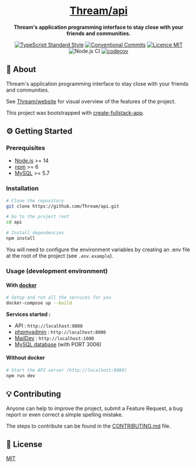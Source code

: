 <h1 align="center"><a href="https://api.thream.divlo.fr/docs">Thream/api</a></h1>

<p align="center">
  <strong>Thream's application programming interface to stay close with your friends and communities.</strong>
</p>

<p align="center">
  <a href="https://www.npmjs.com/package/ts-standard"><img alt="TypeScript Standard Style" src="https://camo.githubusercontent.com/f87caadb70f384c0361ec72ccf07714ef69a5c0a/68747470733a2f2f62616467656e2e6e65742f62616467652f636f64652532307374796c652f74732d7374616e646172642f626c75653f69636f6e3d74797065736372697074"/></a>
  <a href="https://conventionalcommits.org"><img src="https://img.shields.io/badge/Conventional%20Commits-1.0.0-yellow.svg" alt="Conventional Commits" /></a>
  <a href="./LICENSE"><img src="https://img.shields.io/badge/licence-MIT-blue.svg" alt="Licence MIT"/></a>
  <img src="https://github.com/Thream/api/workflows/Node.js%20CI/badge.svg" alt="Node.js CI" />
  <a href="https://codecov.io/gh/Thream/api"><img src="https://codecov.io/gh/Thream/api/branch/develop/graph/badge.svg" alt="codecov" /></a>
</p>

## 📜 About

Thream's application programming interface to stay close with your friends and communities.

See [Thream/website](https://github.com/Thream/website/) for visual overview of the features of the project.

This project was bootstrapped with [create-fullstack-app](https://github.com/Divlo/create-fullstack-app).

## ⚙️ Getting Started

### Prerequisites

- [Node.js](https://nodejs.org/) >= 14
- [npm](https://www.npmjs.com/) >= 6
- [MySQL](https://www.mysql.com/) >= 5.7

### Installation

```sh
# Clone the repository
git clone https://github.com/Thream/api.git

# Go to the project root
cd api

# Install dependencies
npm install
```

You will need to configure the environment variables by creating an .env file at the root of the project (see `.env.example`).

### Usage (development environment)

#### With [docker](https://www.docker.com/)

```sh
# Setup and run all the services for you
docker-compose up --build
```

**Services started :**

- API : `http://localhost:8080`
- [phpmyadmin](https://www.phpmyadmin.net/) : `http://localhost:8000`
- [MailDev](https://maildev.github.io/maildev/) : `http://localhost:1080`
- [MySQL database](https://www.mysql.com/) (with PORT 3006)

#### Without docker

```sh
# Start the API server (http://localhost:8080)
npm run dev
```

## 💡 Contributing

Anyone can help to improve the project, submit a Feature Request, a bug report or even correct a simple spelling mistake.

The steps to contribute can be found in the [CONTRIBUTING.md](./.github/CONTRIBUTING.md) file.

## 📄 License

[MIT](./LICENSE)
